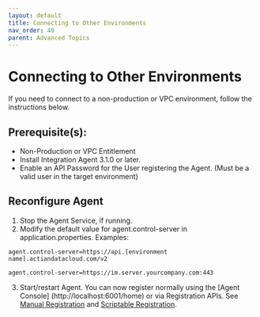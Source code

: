 ```yaml
---
layout: default
title: Connecting to Other Environments
nav_order: 40
parent: Advanced Topics
---
```

# Connecting to Other Environments

If you need to connect to a non-production or VPC environment, follow the instructions below.

## Prerequisite(s):

* Non-Production or VPC Entitlement
* Install Integration Agent 3.1.0 or later.
* Enable an API Password for the User registering the Agent. (Must be a valid user in the target environment)

## Reconfigure Agent

1. Stop the Agent Service, if running.
2. Modify the default value for agent.control-server in application.properties. Examples:
```
agent.control-server=https://api.[environment name].actiandatacloud.com/v2
```
```
agent.control-server=https://im.server.yourcompany.com:443
```
3. Start/restart Agent. You can now register normally using the [Agent Console] (http://localhost:6001/home) or via Registration APIs. See [Manual Registration](manual-agent-registration) and [Scriptable Registration](scriptable-agent-registration).